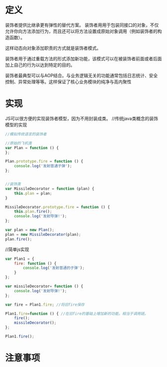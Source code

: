 # 定义
装饰者提供比继承更有弹性的替代方案。 装饰者用用于包装同接口的对象，不仅允许你向方法添加行为，而且还可以将方法设置成原始对象调用（例如装饰者的构造函数）。

这样动态向对象添加职责的方式就是装饰者模式。

装饰者用于通过重载方法的形式添加新功能，该模式可以在被装饰者前面或者后面加上自己的行为以达到特定的目的。

装饰者最典型可以与AOP结合。与业务逻辑无关的功能通常包括日志统计、安全控制、异常处理等等。这样保证了核心业务模块的纯净与高内聚性 
# 实现
JS可以很方便的实现装饰者模型，因为不用封装成类。
//传统java类概念的装饰模型的实现
```javaScript
//模拟传统语言的装饰者

//原始的飞机类
var Plan = function () {
};

Plan.prototype.fire = function () {
    console.log('发射普通子弹');
};


//装饰类
var MissileDecorator = function (plan) {
    this.plan = plan;
}

MissileDecorator.prototype.fire = function () {
    this.plan.fire();
    console.log('发射导弹!');
};

var plan = new Plan();
plan = new MissileDecorator(plan);
plan.fire();
```
//简单js实现
```javaScript
var Plan1 = {
    fire: function () {
        console.log('发射普通的子弹');
    }
};

var missileDecorator= function () {
    console.log('发射导弹!');
};

var fire = Plan1.fire; //将旧fire保存

Plan1.fire=function () { //在旧fire的基础上增加新的功能。相当于调用链。
    fire();
    missileDecorator();
};

Plan1.fire();
```
# 注意事项
